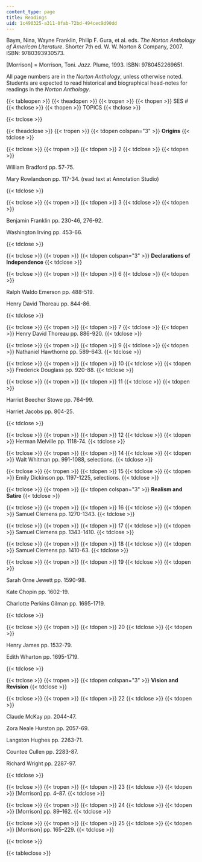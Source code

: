 ```yaml
---
content_type: page
title: Readings
uid: 1c490325-a311-0fab-72bd-494cec9d90dd
---
```


Baym, Nina, Wayne Franklin, Philip F. Gura, et al. eds. _The Norton Anthology of American Literature_. Shorter 7th ed. W. W. Norton & Company, 2007. ISBN: 9780393930573.

\[Morrison\] = Morrison, Toni. _Jazz_. Plume, 1993. ISBN: 9780452269651.

All page numbers are in the _Norton Anthology_, unless otherwise noted. Students are expected to read historical and biographical head-notes for readings in the _Norton Anthology_.

{{< tableopen >}}
{{< theadopen >}}
{{< tropen >}}
{{< thopen >}}
SES #
{{< thclose >}}
{{< thopen >}}
TOPICS
{{< thclose >}}

{{< trclose >}}

{{< theadclose >}}
{{< tropen >}}
{{< tdopen colspan="3" >}}
**Origins**
{{< tdclose >}}

{{< trclose >}}
{{< tropen >}}
{{< tdopen >}}
2
{{< tdclose >}}
{{< tdopen >}}


William Bradford pp. 57-75.

Mary Rowlandson pp. 117-34. (read text at Annotation Studio)


{{< tdclose >}}

{{< trclose >}}
{{< tropen >}}
{{< tdopen >}}
3
{{< tdclose >}}
{{< tdopen >}}


Benjamin Franklin pp. 230-46, 276-92.

Washington Irving pp. 453-66.


{{< tdclose >}}

{{< trclose >}}
{{< tropen >}}
{{< tdopen colspan="3" >}}
**Declarations of Independence**
{{< tdclose >}}

{{< trclose >}}
{{< tropen >}}
{{< tdopen >}}
6
{{< tdclose >}}
{{< tdopen >}}


Ralph Waldo Emerson pp. 488-519.

Henry David Thoreau pp. 844-86.


{{< tdclose >}}

{{< trclose >}}
{{< tropen >}}
{{< tdopen >}}
7
{{< tdclose >}}
{{< tdopen >}}
Henry David Thoreau pp. 886-920.
{{< tdclose >}}

{{< trclose >}}
{{< tropen >}}
{{< tdopen >}}
9
{{< tdclose >}}
{{< tdopen >}}
Nathaniel Hawthorne pp. 589-643.
{{< tdclose >}}

{{< trclose >}}
{{< tropen >}}
{{< tdopen >}}
10
{{< tdclose >}}
{{< tdopen >}}
Frederick Douglass pp. 920-88.
{{< tdclose >}}

{{< trclose >}}
{{< tropen >}}
{{< tdopen >}}
11
{{< tdclose >}}
{{< tdopen >}}


Harriet Beecher Stowe pp. 764-99.

Harriet Jacobs pp. 804-25.


{{< tdclose >}}

{{< trclose >}}
{{< tropen >}}
{{< tdopen >}}
12
{{< tdclose >}}
{{< tdopen >}}
Herman Melville pp. 1118-74.
{{< tdclose >}}

{{< trclose >}}
{{< tropen >}}
{{< tdopen >}}
14
{{< tdclose >}}
{{< tdopen >}}
Walt Whitman pp. 991-1088, selections.
{{< tdclose >}}

{{< trclose >}}
{{< tropen >}}
{{< tdopen >}}
15
{{< tdclose >}}
{{< tdopen >}}
Emily Dickinson pp. 1197-1225, selections.
{{< tdclose >}}

{{< trclose >}}
{{< tropen >}}
{{< tdopen colspan="3" >}}
**Realism and Satire**
{{< tdclose >}}

{{< trclose >}}
{{< tropen >}}
{{< tdopen >}}
16
{{< tdclose >}}
{{< tdopen >}}
Samuel Clemens pp. 1270-1343.
{{< tdclose >}}

{{< trclose >}}
{{< tropen >}}
{{< tdopen >}}
17
{{< tdclose >}}
{{< tdopen >}}
Samuel Clemens pp. 1343-1410.
{{< tdclose >}}

{{< trclose >}}
{{< tropen >}}
{{< tdopen >}}
18
{{< tdclose >}}
{{< tdopen >}}
Samuel Clemens pp. 1410-63.
{{< tdclose >}}

{{< trclose >}}
{{< tropen >}}
{{< tdopen >}}
19
{{< tdclose >}}
{{< tdopen >}}


Sarah Orne Jewett pp. 1590-98.

Kate Chopin pp. 1602-19.

Charlotte Perkins Gilman pp. 1695-1719.


{{< tdclose >}}

{{< trclose >}}
{{< tropen >}}
{{< tdopen >}}
20
{{< tdclose >}}
{{< tdopen >}}


Henry James pp. 1532-79.

Edith Wharton pp. 1695-1719.


{{< tdclose >}}

{{< trclose >}}
{{< tropen >}}
{{< tdopen colspan="3" >}}
**Vision and Revision**
{{< tdclose >}}

{{< trclose >}}
{{< tropen >}}
{{< tdopen >}}
22
{{< tdclose >}}
{{< tdopen >}}


Claude McKay pp. 2044-47.

Zora Neale Hurston pp. 2057-69.

Langston Hughes pp. 2263-71.

Countee Cullen pp. 2283-87.

Richard Wright pp. 2287-97.


{{< tdclose >}}

{{< trclose >}}
{{< tropen >}}
{{< tdopen >}}
23
{{< tdclose >}}
{{< tdopen >}}
\[Morrison\] pp. 4–87.
{{< tdclose >}}

{{< trclose >}}
{{< tropen >}}
{{< tdopen >}}
24
{{< tdclose >}}
{{< tdopen >}}
\[Morrison\] pp. 89–162.
{{< tdclose >}}

{{< trclose >}}
{{< tropen >}}
{{< tdopen >}}
25
{{< tdclose >}}
{{< tdopen >}}
\[Morrison\] pp. 165–229.
{{< tdclose >}}

{{< trclose >}}

{{< tableclose >}}